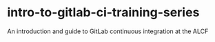 # intro-to-gitlab-ci-training-series
An introduction and guide to GitLab continuous integration at the ALCF
